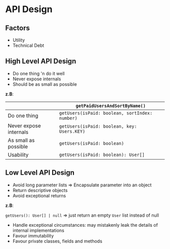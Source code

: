 # API Design

## Factors

* Utility
* Technical Debt

## High Level API Design

+ Do one thing 'n do it well
+ Never expose internals
+ Should be as small as possible

__z.B__: 

|                        | `getPaidUsersAndSortByName()`                  |
|------------------------|------------------------------------------------|
| Do one thing           | `getUsers(isPaid: boolean, sortIndex: number)` |
| Never expose internals | `getUsers(isPaid: boolean, key: Users.KEY)`    |
| As small as possible   | `getUsers(isPaid: boolean)`                    |
| Usability              | `getUsers(isPaid: boolean): User[]`            |

## Low Level API Design

+ Avoid long parameter lists => Encapsulate parameter into an object
+ Return descriptive objects
+ Avoid exceptional returns

__z.B__:

`getUsers(): User[] | null` => just return an empty `User` list instead of null

+ Handle exceptional circumstances: may mistakenly leak the details of internal implementations
+ Favour immutability
+ Favour private classes, fields and methods


